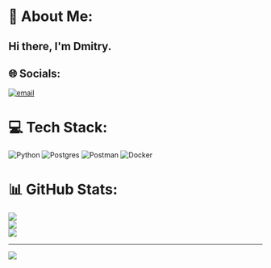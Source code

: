 # 💫 About Me:
## Hi there, I'm Dmitry.


## 🌐 Socials:
[![email](https://img.shields.io/badge/Email-D14836?logo=gmail&logoColor=white)](mailto:morozov124@gmail.com) 

# 💻 Tech Stack:
![Python](https://img.shields.io/badge/python-3670A0?style=flat-square&logo=python&logoColor=ffdd54) ![Postgres](https://img.shields.io/badge/postgres-%23316192.svg?style=flat-square&logo=postgresql&logoColor=white) ![Postman](https://img.shields.io/badge/Postman-FF6C37?style=flat-square&logo=postman&logoColor=white) ![Docker](https://img.shields.io/badge/docker-%230db7ed.svg?style=flat-square&logo=docker&logoColor=white)
# 📊 GitHub Stats:
![](https://github-readme-stats.vercel.app/api?username=Dmitryfrombigcity&theme=dark&hide_border=false&include_all_commits=true&count_private=true)<br/>
![](https://nirzak-streak-stats.vercel.app/?user=Dmitryfrombigcity&theme=dark&hide_border=false)<br/>
![](https://github-readme-stats.vercel.app/api/top-langs/?username=Dmitryfrombigcity&theme=dark&hide_border=false&include_all_commits=true&count_private=true&layout=compact)

---
[![](https://visitcount.itsvg.in/api?id=Dmitryfrombigcity&icon=0&color=0)](https://visitcount.itsvg.in)

<!-- Proudly created with GPRM ( https://gprm.itsvg.in ) -->
